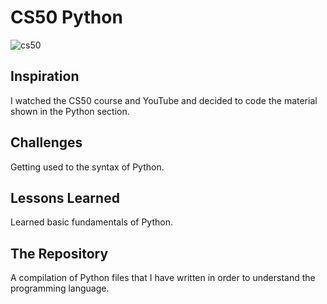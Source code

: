 # CS50 Python

![cs50](https://github.com/user-attachments/assets/b9b4fe60-71f5-4377-89f5-27a7a1056f54)

## Inspiration

I watched the CS50 course and YouTube and decided to code the material shown in the Python section.

## Challenges

Getting used to the syntax of Python.

## Lessons Learned

Learned basic fundamentals of Python.

## The Repository

A compilation of Python files that I have written in order to understand the programming language.
